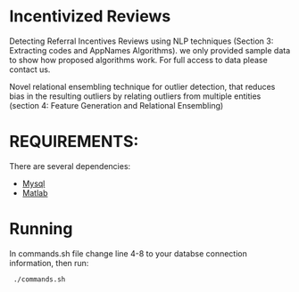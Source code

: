 # Incentivized Reviews

Detecting Referral Incentives Reviews using NLP techniques (Section 3: Extracting codes and AppNames Algorithms). we only provided sample data to show how proposed algorithms work. For full access to data please contact us. 

Novel relational ensembling technique for outlier detection, that reduces bias in
the resulting outliers by relating outliers from multiple entities (section 4: Feature Generation and Relational Ensembling)


# REQUIREMENTS:

There are several dependencies:
* [Mysql](https://www.mysql.com/)
* [Matlab](http://www.mathworks.com/products/matlab/)


# Running
In commands.sh file change line 4-8 to your databse connection information, then run:
```
 ./commands.sh
```
